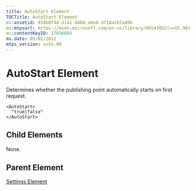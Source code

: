 ```yaml
---
title: AutoStart Element
TOCTitle: AutoStart Element
ms:assetid: 934b8f4d-3141-44b8-a8e8-df18a167a49b
ms:mtpsurl: https://msdn.microsoft.com/en-us/library/Hh547052(v=VS.90)
ms:contentKeyID: 37836893
ms.date: 05/02/2012
mtps_version: v=VS.90
---
```


# AutoStart Element

Determines whether the publishing point automatically starts on first request.

    <AutoStart>
      "true|false"
    </AutoStart>

## Child Elements

None.

## Parent Element

[Settings Element](settings-element.md)


